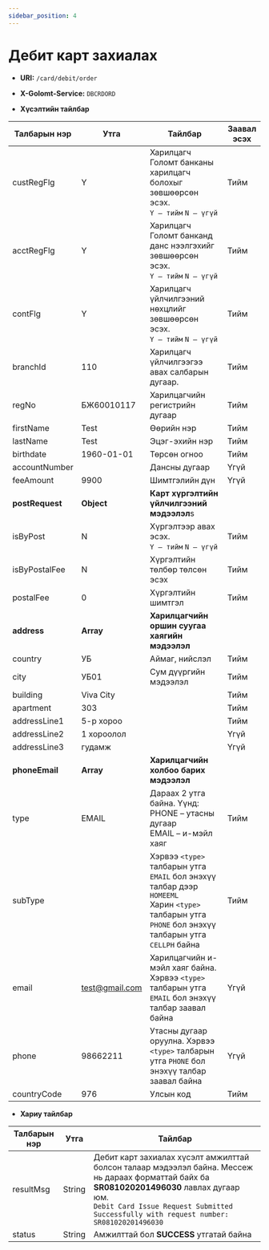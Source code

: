 ```yaml
---
sidebar_position: 4
---
```


# Дебит карт захиалах

- **URI:** `/card/debit/order`

- **X-Golomt-Service:** `DBCRDORD`

- **Хүсэлтийн тайлбар**

| Талбарын нэр                                 | Утга   |  Тайлбар | Заавал эсэх |
|------------------------------------------|-----------|--------------|-----------|
|custRegFlg	   | Y	              |  Харилцагч Голомт банканы харилцагч болохыг зөвшөөрсөн эсэх. <br/>`Y – тийм` `N – үгүй` 	                                                        |Тийм|
|acctRegFlg	   | Y	              |  Харилцагч Голомт банканд данс нээлгэхийг зөвшөөрсөн эсэх.  <br/>`Y – тийм` `N – үгүй`	                                                        |Тийм|
|contFlg	       | Y	              |  Харилцагч үйлчилгээний нөхцлийг зөвшөөрсөн эсэх. <br/>`Y – тийм` `N – үгүй`	                                                                    |Тийм|
|branchId	   | 110	              |  Харилцагч үйлчилгээгээ авах салбарын дугаар.	                                                                                        |Тийм|
|regNo	       | БЖ60010117	      |  Харилцагчийн регистрийн дугаар	                                                                                                        |Тийм|
|firstName	   | Test	          |  Өөрийн нэр	                                                                                                                            |Тийм|
|lastName	   | Test	          |  Эцэг-эхийн нэр	                                                                                                                        |Тийм|
|birthdate	   | 1960-01-01	      |  Төрсөн огноо	                                                                                                                        |Тийм|
|accountNumber	|                  |  Дансны дугаар	                                                                                                                        |Үгүй|
|feeAmount	   | 9900            |	Шимтгэлийн дүн	                                                                                                                        |Үгүй|
|**postRequest**	   |**Object**          |	**Карт хүргэлтийн үйлчилгээний мэдээлэл**s||
|isByPost	   | N	              |  Хүргэлтээр авах эсэх.<br/> `Y – тийм` `N – үгүй`	                                                                                            |Тийм|
|isByPostalFee	|N	              |  Хүргэлтийн төлбөр төлсөн эсэх	                                                                                                        |Тийм|
|postalFee	   | 0	              |  Хүргэлтийн шимтгэл	                                                                                                                    |Тийм|
|**address**	       | **Array**	          |  **Харилцагчийн оршин суугаа хаягийн мэдээлэл**||
|country	       | УБ	              |  Аймаг, нийслэл	                                                                                                                        |Тийм|
|city	       | УБ01	          |  Сум дүүргийн мэдээлэл	                                                                                                                |Тийм|
|building	   | Viva City		  |                                                                                                                                          |Тийм|
|apartment	   | 303		          |                                                                                                                                          |Тийм|
|addressLine1	|5-р хороо		  |                                                                                                                                          |Тийм|
|addressLine2	|1 хороолол		  |                                                                                                                                          |Үгүй|
|addressLine3	|гудамж		      |                                                                                                                                          |Үгүй|
|**phoneEmail**	   | **Array**	          |  **Харилцагчийн холбоо барих мэдээлэл**||
|type	       | EMAIL	          |  Дараах 2 утга байна. Үүнд: <br/>PHONE – утасны дугаар<br/> EMAIL – и-мэйл хаяг	                                                                |Тийм|
|subType	       |                   |  Хэрвээ `<type>` талбарын утга `EMAIL` бол энэхүү талбар дээр `HOMEEML` <br/>Харин `<type>` талбарын утга `PHONE` бол энэхүү талбарын утга `CELLPH` байна|Тийм|
|email	       | test@gmail.com	  |  Харилцагчийн и-мэйл хаяг байна. Хэрвээ `<type>` талбарын утга `EMAIL` бол энэхүү талбар заавал байна 	                                       | Үгүй|
|phone	       | 98662211	      |  Утасны дугаар оруулна. Хэрвээ `<type>` талбарын утга `PHONE` бол энэхүү талбар заавал байна	                                               | Үгүй|
|countryCode	   | 976	              |  Улсын код |	Тийм |


- **Хариу тайлбар**

| Талбарын нэр                                 | Утга   |  Тайлбар | 
|------------------------------------------|-----------|--------------|
|resultMsg|	String	|Дебит карт захиалах хүсэлт амжилттай болсон талаар мэдээлэл байна. Мессеж нь дараах форматтай байх ба **SR081020201496030** лавлах дугаар юм.<br/> `Debit Card Issue Request Submitted Successfully with request number: SR081020201496030` |
|status|	String	|Амжилттай бол **SUCCESS** утгатай байна |
